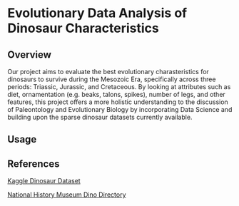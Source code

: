 # Evolutionary Data Analysis of Dinosaur Characteristics
## Overview
Our project aims to evaluate the best evolutionary charasteristics for dinosaurs to survive during the Mesozoic Era, specifically across three periods: Triassic, Jurassic, and Cretaceous. By looking at attributes such as diet, ornamentation (e.g. beaks, talons, spikes), number of legs, and other features, this project offers a more holistic understanding to the discussion of Paleontology and Evolutionary Biology by incorporating Data Science and building upon the sparse dinosaur datasets currently available.

## Usage


## References
[Kaggle Dinosaur Dataset](https://www.kaggle.com/datasets/kjanjua/jurassic-park-the-exhaustive-dinosaur-dataset)

[National History Museum Dino Directory](https://www.nhm.ac.uk/discover/dino-directory.html)
